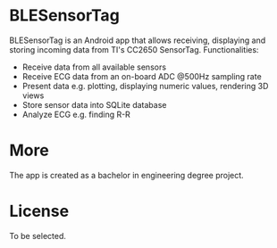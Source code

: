 BLESensorTag
============
BLESensorTag is an Android app that allows receiving, displaying and storing incoming data from TI's CC2650 SensorTag.
Functionalities:
* Receive data from all available sensors
* Receive ECG data from an on-board ADC @500Hz sampling rate
* Present data e.g. plotting, displaying numeric values, rendering 3D views
* Store sensor data into SQLite database
* Analyze ECG e.g. finding R-R

More
====
The app is created as a bachelor in engineering degree project.

License
=======
To be selected.
